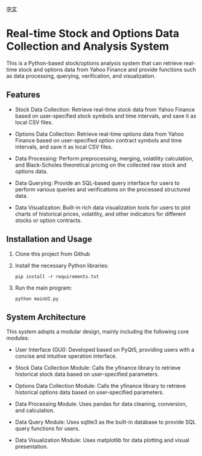 [中文](https://github.com/smallmin82465/Real-time-stock-and-options-data-collection-and-analysis-system/blob/main/readme/readme_zh_tw.md)
# Real-time Stock and Options Data Collection and Analysis System

This is a Python-based stock/options analysis system that can retrieve real-time stock and options data from Yahoo Finance and provide functions such as data processing, querying, verification, and visualization.

## Features

- Stock Data Collection: Retrieve real-time stock data from Yahoo Finance based on user-specified stock symbols and time intervals, and save it as local CSV files.

- Options Data Collection: Retrieve real-time options data from Yahoo Finance based on user-specified option contract symbols and time intervals, and save it as local CSV files.

- Data Processing: Perform preprocessing, merging, volatility calculation, and Black-Scholes theoretical pricing on the collected raw stock and options data.

- Data Querying: Provide an SQL-based query interface for users to perform various queries and verifications on the processed structured data.

- Data Visualization: Built-in rich data visualization tools for users to plot charts of historical prices, volatility, and other indicators for different stocks or option contracts.

## Installation and Usage

1. Clone this project from Github

2. Install the necessary Python libraries: 
   ```
   pip install -r requirements.txt
   ```

3. Run the main program:
   ```
   python mainUI.py
   ```

## System Architecture

This system adopts a modular design, mainly including the following core modules:

- User Interface (GUI): Developed based on PyQt5, providing users with a concise and intuitive operation interface.

- Stock Data Collection Module: Calls the yfinance library to retrieve historical stock data based on user-specified parameters.

- Options Data Collection Module: Calls the yfinance library to retrieve historical options data based on user-specified parameters.

- Data Processing Module: Uses pandas for data cleaning, conversion, and calculation.

- Data Query Module: Uses sqlite3 as the built-in database to provide SQL query functions for users.

- Data Visualization Module: Uses matplotlib for data plotting and visual presentation.
